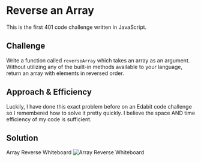 # Reverse an Array
This is the first 401 code challenge written in JavaScript.

## Challenge
Write a function called `reverseArray` which takes an array as an argument. Without utilizing any of the built-in methods available to your language, return an array with elements in reversed order.

## Approach & Efficiency
Luckily, I have done this exact problem before on an Edabit code challenge so I remembered how to solve it pretty quickly. I believe the space AND time efficiency of my code is sufficient.

## Solution
Array Reverse Whiteboard
![Array Reverse Whiteboard](../../assets/arrayReduce.jpg)
